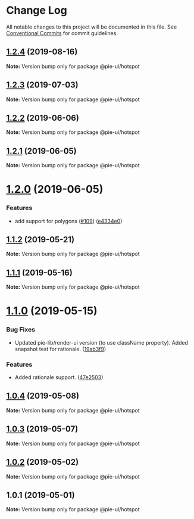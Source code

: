 # Change Log

All notable changes to this project will be documented in this file.
See [Conventional Commits](https://conventionalcommits.org) for commit guidelines.

## [1.2.4](https://github.com/pie-framework/pie-elements/compare/@pie-ui/hotspot@1.2.3...@pie-ui/hotspot@1.2.4) (2019-08-16)

**Note:** Version bump only for package @pie-ui/hotspot





## [1.2.3](https://github.com/pie-framework/pie-elements/compare/@pie-ui/hotspot@1.2.2...@pie-ui/hotspot@1.2.3) (2019-07-03)

**Note:** Version bump only for package @pie-ui/hotspot





## [1.2.2](https://github.com/pie-framework/pie-elements/compare/@pie-ui/hotspot@1.2.1...@pie-ui/hotspot@1.2.2) (2019-06-06)

**Note:** Version bump only for package @pie-ui/hotspot





## [1.2.1](https://github.com/pie-framework/pie-elements/compare/@pie-ui/hotspot@1.2.0...@pie-ui/hotspot@1.2.1) (2019-06-05)

**Note:** Version bump only for package @pie-ui/hotspot





# [1.2.0](https://github.com/pie-framework/pie-elements/compare/@pie-ui/hotspot@1.1.2...@pie-ui/hotspot@1.2.0) (2019-06-05)


### Features

* add support for polygons  ([#109](https://github.com/pie-framework/pie-elements/issues/109)) ([e4334e0](https://github.com/pie-framework/pie-elements/commit/e4334e0))





## [1.1.2](https://github.com/pie-framework/pie-elements/compare/@pie-ui/hotspot@1.1.1...@pie-ui/hotspot@1.1.2) (2019-05-21)

**Note:** Version bump only for package @pie-ui/hotspot





## [1.1.1](https://github.com/pie-framework/pie-elements/compare/@pie-ui/hotspot@1.1.0...@pie-ui/hotspot@1.1.1) (2019-05-16)

**Note:** Version bump only for package @pie-ui/hotspot





# [1.1.0](https://github.com/pie-framework/pie-elements/compare/@pie-ui/hotspot@1.0.4...@pie-ui/hotspot@1.1.0) (2019-05-15)


### Bug Fixes

* Updated pie-lib/render-ui version (to use className property). Added snapshot test for rationale. ([19ab3f9](https://github.com/pie-framework/pie-elements/commit/19ab3f9))


### Features

* Added rationale support. ([47e2503](https://github.com/pie-framework/pie-elements/commit/47e2503))





## [1.0.4](https://github.com/pie-framework/pie-elements/compare/@pie-ui/hotspot@1.0.3...@pie-ui/hotspot@1.0.4) (2019-05-08)

**Note:** Version bump only for package @pie-ui/hotspot





## [1.0.3](https://github.com/pie-framework/pie-elements/compare/@pie-ui/hotspot@1.0.2...@pie-ui/hotspot@1.0.3) (2019-05-07)

**Note:** Version bump only for package @pie-ui/hotspot





## [1.0.2](https://github.com/pie-framework/pie-elements/compare/@pie-ui/hotspot@1.0.1...@pie-ui/hotspot@1.0.2) (2019-05-02)

**Note:** Version bump only for package @pie-ui/hotspot





## 1.0.1 (2019-05-01)

**Note:** Version bump only for package @pie-ui/hotspot
